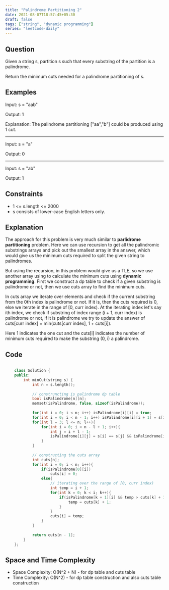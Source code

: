 ```yaml
---
title: "Palindrome Partitioning 2"
date: 2021-08-07T18:57:45+05:30
draft: false 
tags: ["string", "dynamic programming"]
series: "leetcode-daily" 
---
```


## Question

Given a string s, partition s such that every substring of the partition is a palindrome.

Return the minimum cuts needed for a palindrome partitioning of s.

## Examples

Input: s = "aab"

Output: 1

Explanation: The palindrome partitioning ["aa","b"] could be produced using 1 cut.

<hr />

Input: s = "a"

Output: 0
<hr />
Input: s = "ab"

Output: 1

## Constraints

* 1 <= s.length <= 2000
* s consists of lower-case English letters only.

## Explanation

The approach for this problem is very much similar to __parlidrome partitioning__ problem. Here we can use recursion to get all the palindromic substrings arrays and pick out the smallest array in the answer, which would give us the minimum cuts required to split the given string to palindromes.

But using the recursion, in this problem would give us a TLE, so we use another array using to calculate the minimum cuts using __dynamic programming__. First we construct a dp table to check if a given substring is palindrome or not, then we use cuts array to find the minimum cuts. 

In cuts array we iterate over elements and check if the current substring from the 0th index is palindrome or not. If it is, then the cuts required is 0, else we iterate in the range of [0, curr index). At the iterating index let's say ith index, we check if substring of index range (i + 1, curr index) is palindrome or not, if it is palindrome we try to update the answer of cuts[curr index] = min(cuts[curr index], 1 + cuts[i]). 

Here 1 indicates the one cut and the cuts[i] indicates the number of minimum cuts required to make the substring (0, i) a palindrome.


## Code

```cpp

	class Solution {
	public:
		int minCut(string s) {
			int n = s.length();
			
			// construncting is palindrome dp table
			bool isPalindrome[n][n];
			memset(isPalindrome, false, sizeof(isPalindrome));
			
			for(int i = 0; i < n; i++) isPalindrome[i][i] = true;
			for(int i = 0; i < n - 1; i++) isPalindrome[i][i + 1] = s[i] == s[i + 1];
			for(int l = 3; l <= n; l++){
				for(int i = 0; i < n - l + 1; i++){
					int j = i + l - 1;
					isPalindrome[i][j] = s[i] == s[j] && isPalindrome[i + 1][j - 1];
				}
			}
			
			// constructing the cuts array
			int cuts[n];
			for(int i = 0; i < n; i++){
				if(isPalindrome[0][i])
					cuts[i] = 0;
				else{
					// iterating over the range of [0, curr index)
					int temp = i + 1;
					for(int k = 0; k < i; k++){
						if(isPalindrome[k + 1][i] && temp > cuts[k] + 1){
							temp = cuts[k] + 1;
						}
					}
					cuts[i] = temp;
				}
			}
			
			return cuts[n - 1];
		}
	};

```

## Space and Time Complexity
* Space Complexity: O(N^2 + N) - for dp table and cuts table 
* Time Complexity: O(N^2) - for dp table construction and also cuts table construction
